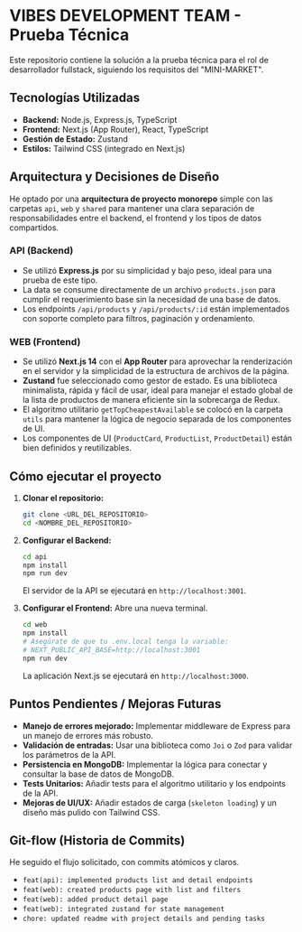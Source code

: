 # VIBES DEVELOPMENT TEAM - Prueba Técnica

Este repositorio contiene la solución a la prueba técnica para el rol de desarrollador fullstack, siguiendo los requisitos del "MINI-MARKET".

## Tecnologías Utilizadas

- **Backend:** Node.js, Express.js, TypeScript
- **Frontend:** Next.js (App Router), React, TypeScript
- **Gestión de Estado:** Zustand
- **Estilos:** Tailwind CSS (integrado en Next.js)

## Arquitectura y Decisiones de Diseño

He optado por una **arquitectura de proyecto monorepo** simple con las carpetas `api`, `web` y `shared` para mantener una clara separación de responsabilidades entre el backend, el frontend y los tipos de datos compartidos.

### API (Backend)

- Se utilizó **Express.js** por su simplicidad y bajo peso, ideal para una prueba de este tipo.
- La data se consume directamente de un archivo `products.json` para cumplir el requerimiento base sin la necesidad de una base de datos.
- Los endpoints `/api/products` y `/api/products/:id` están implementados con soporte completo para filtros, paginación y ordenamiento.

### WEB (Frontend)

- Se utilizó **Next.js 14** con el **App Router** para aprovechar la renderización en el servidor y la simplicidad de la estructura de archivos de la página.
- **Zustand** fue seleccionado como gestor de estado. Es una biblioteca minimalista, rápida y fácil de usar, ideal para manejar el estado global de la lista de productos de manera eficiente sin la sobrecarga de Redux.
- El algoritmo utilitario `getTopCheapestAvailable` se colocó en la carpeta `utils` para mantener la lógica de negocio separada de los componentes de UI.
- Los componentes de UI (`ProductCard`, `ProductList`, `ProductDetail`) están bien definidos y reutilizables.

## Cómo ejecutar el proyecto

1.  **Clonar el repositorio:**
    ```bash
    git clone <URL_DEL_REPOSITORIO>
    cd <NOMBRE_DEL_REPOSITORIO>
    ```

2.  **Configurar el Backend:**
    ```bash
    cd api
    npm install
    npm run dev
    ```
    El servidor de la API se ejecutará en `http://localhost:3001`.

3.  **Configurar el Frontend:**
    Abre una nueva terminal.
    ```bash
    cd web
    npm install
    # Asegúrate de que tu .env.local tenga la variable:
    # NEXT_PUBLIC_API_BASE=http://localhost:3001
    npm run dev
    ```
    La aplicación Next.js se ejecutará en `http://localhost:3000`.

## Puntos Pendientes / Mejoras Futuras

- **Manejo de errores mejorado:** Implementar middleware de Express para un manejo de errores más robusto.
- **Validación de entradas:** Usar una biblioteca como `Joi` o `Zod` para validar los parámetros de la API.
- **Persistencia en MongoDB:** Implementar la lógica para conectar y consultar la base de datos de MongoDB.
- **Tests Unitarios:** Añadir tests para el algoritmo utilitario y los endpoints de la API.
- **Mejoras de UI/UX:** Añadir estados de carga (`skeleton loading`) y un diseño más pulido con Tailwind CSS.

## Git-flow (Historia de Commits)

He seguido el flujo solicitado, con commits atómicos y claros.

- `feat(api): implemented products list and detail endpoints`
- `feat(web): created products page with list and filters`
- `feat(web): added product detail page`
- `feat(web): integrated zustand for state management`
- `chore: updated readme with project details and pending tasks`